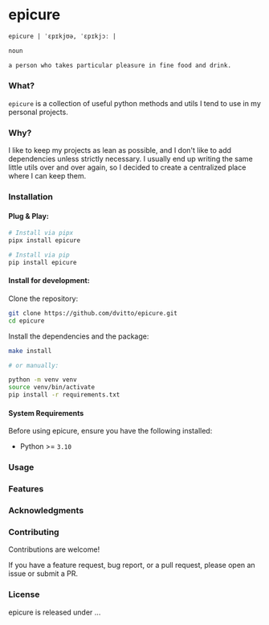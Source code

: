 # epicure

```md
epicure | ˈɛpɪkjʊə, ˈɛpɪkjɔː |

noun

a person who takes particular pleasure in fine food and drink.
```

### What?

`epicure` is a collection of useful python methods and utils I tend to use in my personal projects.


### Why?

I like to keep my projects as lean as possible, and I don't like to add dependencies unless strictly necessary.
I usually end up writing the same little utils over and over again, so I decided to create a centralized place where I can keep them.


### Installation

#### Plug & Play:
```bash
# Install via pipx
pipx install epicure

# Install via pip
pip install epicure
```

#### Install for development:

Clone the repository:
```bash
git clone https://github.com/dvitto/epicure.git
cd epicure
```

Install the dependencies and the package:
```bash
make install

# or manually:

python -m venv venv
source venv/bin/activate
pip install -r requirements.txt
```

#### System Requirements

Before using epicure, ensure you have the following installed:

- Python >= `3.10`


### Usage


### Features


### Acknowledgments


### Contributing

Contributions are welcome!

If you have a feature request, bug report, or a pull request, please open an issue or submit a PR.


### License

epicure is released under ...


